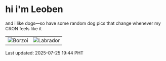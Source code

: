 # hi i'm Leoben

and i like dogs—so have some random dog pics that change whenever my CRON feels like it

|  |  |
|--------|----------|
| ![Borzoi](https://random-dog-vercel.vercel.app/api/random-borzoi?v=1753443864) | ![Labrador](https://random-dog-vercel.vercel.app/api/random-labrador?v=1753443864) |

Last updated: 2025-07-25 19:44 PHT
